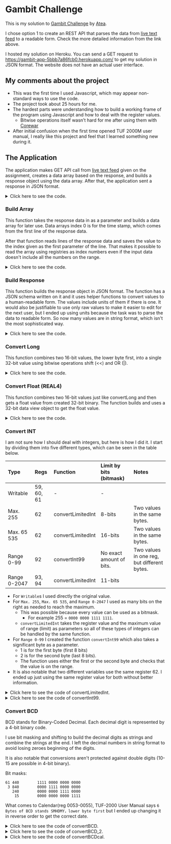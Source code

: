 # Gambit Challenge

This is my solution to [Gambit Challenge](https://github.com/gambit-labs/challenge) by [Atea](https://www.atea.fi/).

I chose option 1 to create an REST API that parses the data from [live text feed](http://tuftuf.gambitlabs.fi/feed.txt) to a readable form.
Check the more detailed information from the link above.

I hosted my solution on Heroku. You can send a GET request to https://gambit-app-5bbb7a86fcb0.herokuapp.com/ to get my solution in JSON format. The website does not have an actual user interface.

## My comments about the project

- This was the first time I used Javascript, which may appear non-standard ways to use the code.
- The project took about 25 hours for me.
- The hardest parts were understanding how to build a working frame of the program using Javascript and how to deal with the register values.
  - Bitwise operations itself wasn’t hard for me after using them with [Corewar](https://github.com/pyrypiironen/Corewar)
- After initial confusion when the first time opened TUF 2000M user manual,  I really like this project and feel that I learned something new during it.



## The Application

The application makes GET API call from [live text feed](http://tuftuf.gambitlabs.fi/feed.txt) given on the assignment,
creates a data array based on the response, and builds a response object using the data array.
After that, the application sent a response in JSON format.

<details>
<summary>Click here to see the code.</summary>
	
```javascript
app.get('/', async (req, res) => {
	try {
		const response = await axios.get('http://tuftuf.gambitlabs.fi/feed.txt')
		dataArray = buildArray(response);
		responseObject = buildResponse(dataArray)
		res.status(200).json(responseObject)
	} catch(error) {
		res.status(400).json({
			error: 'Error fetching data'
		})
	}
});
```
</details>


### Build Array

This function takes the response data in as a parameter and builds a data array for later use. Data arrays index 0 is for the time stamp,
which comes from the first line of the response data.

After that function reads lines of the response data and saves the value to the index
given as the first parameter of the line. That makes it possible to read the array using registries as index numbers even 
if the input data doesn't include all the numbers on the range.

<details>
<summary>Click here to see the code.</summary>
	
```javascript
let buildArray = (response) => {
	const lines = response.data.split("\n");
	const dataArray = [];
	dataArray[0] = lines[0];
	for (let i = 1; i < lines.length; i++) {
		const parts = lines[i].split(':')
		dataArray[parts[0]] = parts[1];
	}
	return dataArray
}
```
</details>


### Build Response

This function builds the response object in JSON format. The function has a JSON schema written on it and it uses helper functions to convert values
to a human-readable form. The values include units of them if there is one. It would also be justifiable to use only raw values to make it
easier to edit for the next user, but I ended up using units because the task was to parse the data to readable form. So now many values are in
string format, which isn't the most sophisticated way.

<details>
<summary>Click here to see the code.</summary>
	
```javascript
let	buildResponse = (dataArray) => {
	const responseObject = {
		'Time stamp' : dataArray[0],
		'Flowrate' : convertFloat(dataArray[1], dataArray[2]) + ' m3/h',
		'Energy Flow Rate' : convertFloat(dataArray[3], dataArray[4]) + ' GJ/h',
		'Velocity' : convertFloat(dataArray[5], dataArray[6]) + ' m/s',
		'Fluit sound speed' : convertFloat(dataArray[7], dataArray[8]) + ' m/s',
		'Positive accumulator' : convertLong(dataArray[9], dataArray[10]),
		'Positive decimal fractation' : convertFloat(dataArray[11], dataArray[12]),
		'Negative accumulator' : convertLong(dataArray[13], dataArray[14]),
		'Negative decimal fractation' : convertFloat(dataArray[15], dataArray[16]),
		'Positive energy accumulator' : convertLong(dataArray[17], dataArray[18]),
		'Positive energy decimal fractation' : convertFloat(dataArray[19], dataArray[20]),
		'Negative energy accumulator' : convertLong(dataArray[21], dataArray[22]),
		'Negative energy decimal fractation' : convertFloat(dataArray[23], dataArray[24]),
		'Net accumulator' : convertLong(dataArray[25], dataArray[26]),
		'Net decimal fractation' : convertFloat(dataArray[27], dataArray[28]),
		'Net energy accumulator' : convertLong(dataArray[29], dataArray[30]),
		'Net energy decimal fractation' : convertFloat(dataArray[31], dataArray[32]),
		'Temperature #1/inlet' : convertFloat(dataArray[33], dataArray[34]) + ' C',
		'Temperature #2/inlet' : convertFloat(dataArray[35], dataArray[36]) + ' C',
		'Analog input AI3' : convertFloat(dataArray[37], dataArray[38]),
		'Analog input AI4' : convertFloat(dataArray[39], dataArray[40]),
		'Analog input AI5' : convertFloat(dataArray[41], dataArray[42]),
		'Current input at AI3 (a)' : convertFloat(dataArray[43], dataArray[44]) + ' mA',
		'Current input at AI3 (b)' : convertFloat(dataArray[45], dataArray[46]) + ' mA',
		'Current input at AI3 (c)' : convertFloat(dataArray[47], dataArray[48]) + ' mA',
		'System password' : convertBCD_2(dataArray[49], dataArray[50]),
		'Password for hardware' : convertBCD(dataArray[51]),
		'Calendar (date and time)' : convertBCDcal(dataArray[53], dataArray[54], dataArray[55]),
		'Day+Hour for Auto-Save' : convertBCD(dataArray[56]) + 'H',
		'Key to input' : dataArray[59],
		'Go to Window' : dataArray[60],
		'LCD Back-lit lights for number of seconds' : dataArray[61] + ' s',
		'Times for beeper' : convertLimitedInt(dataArray[62], 255),
		'Pulse left for OCT' : convertLimitedInt(dataArray[62], 65535),
		'Error code' : parseInt(dataArray[72]),
		'PT100 resistance of inlet' : convertFloat(dataArray[77], dataArray[78]) + ' Ohm',
		'PT100 resistanve of outlet' : convertFloat(dataArray[79], dataArray[80]) + ' Ohm',
		'Total travel time' : convertFloat(dataArray[81], dataArray[82]) + ' µs',
		'Delta travel time' : convertFloat(dataArray[83], dataArray[84]) + ' ns',
		'Upstream travel time' : convertFloat(dataArray[85], dataArray[86]) + ' µs',
		'Downstream travel time' : convertFloat(dataArray[87], dataArray[88]) + ' µs',
		'Output current' : convertFloat(dataArray[89], dataArray[90]) + ' mA',
		'Working step' : convertInt99(dataArray[92], 1),
		'Signal Quality' : convertInt99(dataArray[92], 2),
		'Upstream strength' : convertLimitedInt(dataArray[93], 2047),
		'Downstream strength' : convertLimitedInt(dataArray[94], 2047),
		'Language used in user interface' : setLanguage(dataArray[96]),
		'The rate of the measurement travel time by the calculated travel time' : convertFloat(dataArray[97], dataArray[98]),
		'Reynolds number' : convertFloat(dataArray[99], dataArray[100]),
	}
	return responseObject
}
```
</details>


### Convert Long

This function combines two 16-bit values, the lower byte first, into a single 32-bit value using bitwise operations shift (<<) and OR (|).

<details>
<summary>Click here to see the code.</summary>
	
```javascript
let	convertLong = (reg1, reg2) => {
	return (reg2 << 16) | reg1
}
```
</details>


### Convert Float (REAL4)

This function combines two 16-bit values just like convertLong and then gets a float value from created 32-bit binary.
The function builds and uses a 32-bit data view object to get the float value.

<details>
<summary>Click here to see the code.</summary>
	
```javascript
let	convertFloat = (reg1, reg2) => {
	let value = (reg2 << 16) | reg1;
	const buffer = new ArrayBuffer(4);
	const dataView = new DataView(buffer);
	dataView.setUint32(0, value, false);
	const floatValue = dataView.getFloat32(0, false);
	return floatValue
}
```
</details>


### Convert INT

I am not sure how I should deal with integers, but here is how I did it.
I start by dividing them into five different types, which can be seen in the table below.

| Type | Regs | Function | Limit by bits (bitmask) | Notes |
| :--- | :--- | :--- | :--- | :--- |
| Writable | 59, 60, 61 | - | - | |
| Max. 255 | 62 | convertLimitedInt | 8-bits | Two values in the same bytes. |
| Max. 65 535 | 62 | convertLimitedInt | 16-bits | Two values in the same bytes. |
| Range 0-99 | 92 | convertInt99 | No exact amount of bits. | Two values in one reg, but different bytes. |
| Range 0-2047 | 93, 94 | convertLimitedInt | 11-bits | |

- For `Writable`s I used directly the original value.
- For `Max. 255`, `Max. 65 535`, and `Range 0-2047` I used as many bits on the right as needed to reach the maximum.
  - This was possible because every value can be used as a bitmask.
    - For example 255 = `0000 0000 1111 1111`.
  - `convertLimitedInt` takes the register value and the maximum value of range (limit) as parameters so all of these types of integers can be handled by the same function. 
- For `Range 0-99` I created the function `convertInt99` which also takes a significant byte as a parameter.
  - 1 is for the first byte (first 8 bits)
  - 2 is for the second byte (last 8 bits).
  - The function uses either the first or the second byte and checks that the value is on the range.
- It is also notable that two different variables use the same register 62. I ended up just using the same register value for both without better information.

<details>
<summary>Click here to see the code of convertLimitedInt.</summary>
	
```javascript
let convertLimitedInt = (reg, limit) => {
	return reg & limit
}
```
</details>

<details>
<summary>Click here to see the code of convertInt99.</summary>
	
```javascript
let convertInt99 = (reg, byte) => {
	if (byte == 1)
		reg = (reg & 65280) >> 8
	else if (byte == 2)
		reg = reg & 255
	else
		return 'Invalid use of convertInt99.'
	if (reg > 99)
		return 'Invalid value. Value is out of range (0-99).'
	return reg
}
```
</details>


### Convert BCD

BCD stands for Binary-Coded Decimal. Each decimal digit is represented by a 4-bit binary code.

I use bit masking and shifting to build the decimal digits as strings and combine the strings at the end. I left the decimal numbers in string format to avoid losing zeroes beginning of the digits.

It is also notable that conversions aren't protected against double digits (10-15 are possible in 4-bit binary).

Bit masks:
```
61 440        1111 0000 0000 0000
 3 840        0000 1111 0000 0000
   240        0000 0000 1111 0000
    15        0000 0000 0000 1111
```

What comes to Calendar(reg 0053-0055), TUF-2000 User Manual says `6 Bytes of BCD stands SMHDMY，lower byte first` but I ended up changing it in reverse order to get the correct date.

<details>
<summary>Click here to see the code of convertBCD.</summary>
	
```javascript
let convertBCD = (reg) => {
	let value1 = (reg & 61440) >> 12;
	let value2 = (reg & 3840) >> 8;
	let value3 = (reg & 240) >> 4;
	let value4 = (reg & 15);
	const valueStr =	String(value1) +
						String(value2) +
						String(value3) +
						String(value4);
	return valueStr
}
```
</details>

<details>
<summary>Click here to see the code of convertBCD_2.</summary>
	
```javascript
let convertBCD_2 = (reg1, reg2) => {
	return convertBCD(reg2) + convertBCD(reg1)
}
```
</details>

<details>
<summary>Click here to see the code of convertBCDcal.</summary>
	
```javascript
let convertBCDcal = (reg1, reg2, reg3) => {
	let value1 = (reg3 & 61440) >> 12;
	let value2 = (reg3 & 3840) >> 8;
	let value3 = (reg3 & 240) >> 4;
	let value4 = (reg3 & 15);
	let value5 = (reg2 & 61440) >> 12;
	let value6 = (reg2 & 3840) >> 8;
	let value7 = (reg2 & 240) >> 4;
	let value8 = (reg2 & 15);
	let value9 = (reg1 & 61440) >> 12;
	let value10 = (reg1 & 3840) >> 8;
	let value11 = (reg1 & 240) >> 4;
	let value12 = (reg1 & 15);
	const calendar =	'20' +
						String(value1) +
						String(value2) +
						'-' +
						String(value3) +
						String(value4) +
						'-' +
						String(value5) +
						String(value6) +
						' ' +
						String(value7) +
						String(value8) +
						':' +
						String(value9) +
						String(value10) +
						':' +
						String(value11) +
						String(value12);
	return calendar
}
```
</details>
